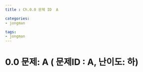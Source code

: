 ```yaml
---
title : Ch.0.0 문제 ID  A

categories:
- jongman

tags:
- jongman
---
```


# 0.0 문제: A ( 문제ID : A, 난이도: 하)
[algo]: <>
